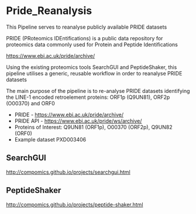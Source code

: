 # Pride_Reanalysis

This Pipeline serves to reanalyse publicly available PRIDE datasets

PRIDE (PRoteomics IDEntifications) is a public data repository for proteomics data
commonly used for Protein and Peptide Identifications

https://www.ebi.ac.uk/pride/archive/

Using the existing proteomics tools SearchGUI and PeptideShaker,
this pipeline utilises a generic, reusable workflow in order to reanalyse PRIDE datasets

The main purpose of the pipeline is to re-analyse PRIDE datasets identifying  
the LINE-1 encoded retroelement proteins: ORF1p (Q9UN81), ORF2p (O00370) and ORF0


- PRIDE - https://www.ebi.ac.uk/pride/archive/
- PRIDE API - https://www.ebi.ac.uk/pride/ws/archive/ 
- Proteins of Interest: Q9UN81 (ORF1p), O00370 (ORF2p), Q9UN82 (ORF0)
- Example dataset PXD003406


## SearchGUI

http://compomics.github.io/projects/searchgui.html

## PeptideShaker

http://compomics.github.io/projects/peptide-shaker.html


